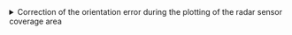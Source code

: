 <details> <summary>Correction of the orientation error during the  plotting of the radar sensor coverage area</summary>

Before:
![image](fig/sensor_coverage_plot_before_error.JPG)
After:
![image](fig/sensor_coverage_plot.JPG)
</details>

